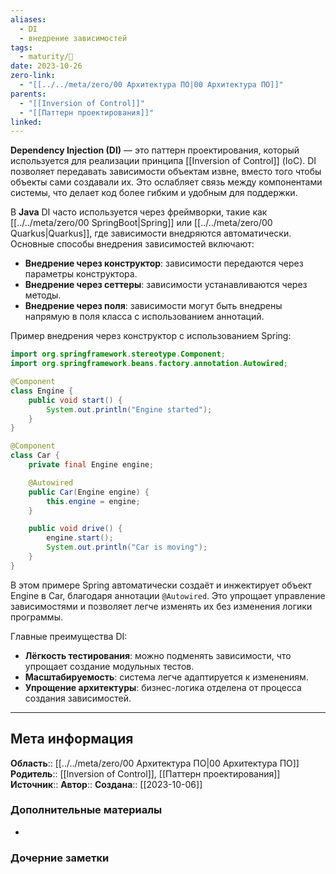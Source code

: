 ```yaml
---
aliases:
  - DI
  - внедрение зависимостей
tags:
  - maturity/🌱
date: 2023-10-26
zero-link:
  - "[[../../meta/zero/00 Архитектура ПО|00 Архитектура ПО]]"
parents:
  - "[[Inversion of Control]]"
  - "[[Паттерн проектирования]]"
linked: 
---
```

**Dependency Injection (DI)** — это паттерн проектирования, который используется для реализации принципа [[Inversion of Control]] (IoC). DI позволяет передавать зависимости объектам извне, вместо того чтобы объекты сами создавали их. Это ослабляет связь между компонентами системы, что делает код более гибким и удобным для поддержки.

В **Java** DI часто используется через фреймворки, такие как [[../../meta/zero/00 SpringBoot|Spring]] или [[../../meta/zero/00 Quarkus|Quarkus]], где зависимости внедряются автоматически. Основные способы внедрения зависимостей включают:
- **Внедрение через конструктор**: зависимости передаются через параметры конструктора.
- **Внедрение через сеттеры**: зависимости устанавливаются через методы.
- **Внедрение через поля**: зависимости могут быть внедрены напрямую в поля класса с использованием аннотаций.

Пример внедрения через конструктор с использованием Spring:

```java
import org.springframework.stereotype.Component;
import org.springframework.beans.factory.annotation.Autowired;

@Component
class Engine {
    public void start() {
        System.out.println("Engine started");
    }
}

@Component
class Car {
    private final Engine engine;

    @Autowired
    public Car(Engine engine) {
        this.engine = engine;
    }

    public void drive() {
        engine.start();
        System.out.println("Car is moving");
    }
}
```

В этом примере Spring автоматически создаёт и инжектирует объект Engine в Car, благодаря аннотации `@Autowired`. Это упрощает управление зависимостями и позволяет легче изменять их без изменения логики программы.

Главные преимущества DI:
- **Лёгкость тестирования**: можно подменять зависимости, что упрощает создание модульных тестов.
- **Масштабируемость**: система легче адаптируется к изменениям.
- **Упрощение архитектуры**: бизнес-логика отделена от процесса создания зависимостей.



***
## Мета информация
**Область**:: [[../../meta/zero/00 Архитектура ПО|00 Архитектура ПО]]
**Родитель**:: [[Inversion of Control]], [[Паттерн проектирования]]
**Источник**:: 
**Автор**:: 
**Создана**:: [[2023-10-06]]
### Дополнительные материалы
- 
### Дочерние заметки
<!-- QueryToSerialize: LIST FROM [[]] WHERE contains(Родитель, this.file.link) or contains(parents, this.file.link) -->

